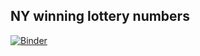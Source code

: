 ## NY winning lottery numbers

[![Binder](https://mybinder.org/badge_logo.svg)](https://mybinder.org/v2/gh/aminnj/miscnotebooks/master?filepath=lotterygov%2Fanalyze.ipynb)


